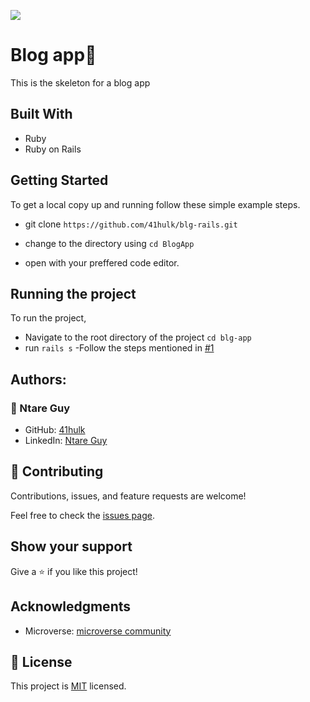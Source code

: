 ![](https://img.shields.io/badge/Microverse-blueviolet)
 #  Blog app📝

This is the skeleton for a blog app
 
 ## Built With

 - Ruby
 - Ruby on Rails

 ## Getting Started

 To get a local copy up and running follow these simple example steps.
- git clone  `https://github.com/41hulk/blg-rails.git`

- change to the directory using `cd BlogApp`

- open with your preffered code editor.

 ## Running the project

To run the project,
- Navigate to the root directory of the project `cd blg-app`
- run `rails s`
-Follow the steps mentioned in [#1](https://github.com/41hulk/blg-rails.git)

 ## Authors:

### :bust_in_silhouette: Ntare Guy
- GitHub: [41hulk](https://github.com/41hulk)
- LinkedIn: [Ntare Guy](https://www.linkedin.com/in/ntare-guy/)

 ## 🤝 Contributing

 Contributions, issues, and feature requests are welcome!

 Feel free to check the [issues page](https://github.com/41hulk/blg-rails/issues).

 ## Show your support

 Give a ⭐️ if you like this project!

 ## Acknowledgments

 - Microverse: [microverse community](https://github.com/microverseinc)

 ## 📝 License

 This project is [MIT](./LICENSE.md) licensed.